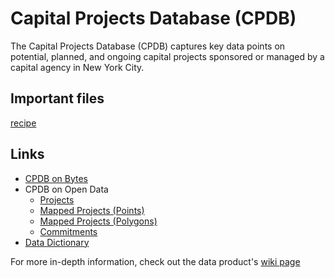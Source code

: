 # Capital Projects Database (CPDB)

The Capital Projects Database (CPDB) captures key data points on potential, planned, and ongoing capital projects sponsored or managed by a capital agency in New York City.

## Important files

[recipe](https://github.com/NYCPlanning/data-engineering/blob/main/products/cpdb/recipe.yml)

## Links

- [CPDB on Bytes](https://www.nyc.gov/site/planning/data-maps/open-data/dwn-capital-planning-database.page)
- CPDB on Open Data
  - [Projects](https://data.cityofnewyork.us/resource/fi59-268w)
  - [Mapped Projects (Points)](https://data.cityofnewyork.us/resource/h2ic-zdws)
  - [Mapped Projects (Polygons)](https://data.cityofnewyork.us/resource/9jkp-n57r)
  - [Commitments](https://data.cityofnewyork.us/resource/djxg-kcfi)
- [Data Dictionary](https://www.nyc.gov/site/planning/data-maps/open-data/dwn-capital-planning-database.page)

For more in-depth information, check out the data product's [wiki page](https://github.com/NYCPlanning/data-engineering/wiki/Product:-CPDB)
